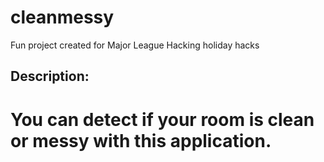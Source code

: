 # cleanmessy

Fun project created for Major League Hacking holiday hacks

## Description:

# You can detect if your room is clean or messy with this application.